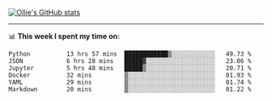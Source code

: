 <!--
**icedpanda/icedpanda** is a ✨ _special_ ✨ repository because its `README.md` (this file) appears on your GitHub profile.

Here are some ideas to get you started:

- 🔭 I’m currently working on ...
- 🌱 I’m currently learning ...
- 👯 I’m looking to collaborate on ...
- 🤔 I’m looking for help with ...
- 💬 Ask me about ...
- 📫 How to reach me: ...
- 😄 Pronouns: ...
- ⚡ Fun fact: ...
-->
[![Ollie's GitHub stats](https://github-readme-stats-icedpanda.vercel.app/api?username=icedpanda&count_private=true&show_icons=true)](https://github.com/icedpanda)

---
📊 **This week I spent my time on:**
<!--START_SECTION:waka-->

```text
Python          13 hrs 57 mins  ████████████▒░░░░░░░░░░░░   49.73 %
JSON            6 hrs 28 mins   █████▓░░░░░░░░░░░░░░░░░░░   23.06 %
Jupyter         5 hrs 48 mins   █████▒░░░░░░░░░░░░░░░░░░░   20.71 %
Docker          32 mins         ▒░░░░░░░░░░░░░░░░░░░░░░░░   01.93 %
YAML            29 mins         ▒░░░░░░░░░░░░░░░░░░░░░░░░   01.74 %
Markdown        20 mins         ▒░░░░░░░░░░░░░░░░░░░░░░░░   01.22 %
```

<!--END_SECTION:waka-->
